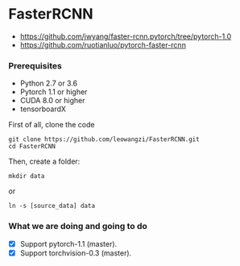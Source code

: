 # FasterRCNN
  - https://github.com/jwyang/faster-rcnn.pytorch/tree/pytorch-1.0
  - https://github.com/ruotianluo/pytorch-faster-rcnn

### Prerequisites

- Python 2.7 or 3.6
- Pytorch 1.1 or higher
- CUDA 8.0 or higher
- tensorboardX

First of all, clone the code
```
git clone https://github.com/leowangzi/FasterRCNN.git
cd FasterRCNN
```
Then, create a folder:
```
mkdir data
```
or
```
ln -s [source_data] data
```

### What we are doing and going to do

- [x] Support pytorch-1.1 (master).
- [x] Support torchvision-0.3 (master).